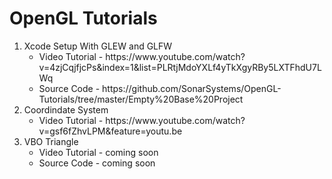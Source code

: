 # OpenGL Tutorials

<ol>
  <li>
    Xcode Setup With GLEW and GLFW
    <ul>
      <li>Video Tutorial - https://www.youtube.com/watch?v=4zjCqjfjcPs&index=1&list=PLRtjMdoYXLf4yTkXgyRBy5LXTFhdU7LWq</li>
      <li>Source Code - https://github.com/SonarSystems/OpenGL-Tutorials/tree/master/Empty%20Base%20Project</li>
    </ul>
  </li>
  <li>
    Coordindate System
    <ul>
      <li>Video Tutorial - https://www.youtube.com/watch?v=gsf6fZhvLPM&feature=youtu.be</li>
    </ul>
  </li>
  <li>
    VBO Triangle
    <ul>
      <li>Video Tutorial - coming soon</li>
      <li>Source Code - coming soon</li>
    </ul>
  </li>
<ol>
